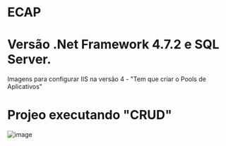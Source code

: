 
# ECAP

# Versão .Net Framework 4.7.2 e SQL Server. 
Imagens para configurar IIS na versão  4 - "Tem que criar o Pools de Aplicativos"



# Projeo executando  "CRUD"
![image](https://user-images.githubusercontent.com/45047484/179987859-2ee11370-7324-4e89-924a-c2c7e806d850.png)

